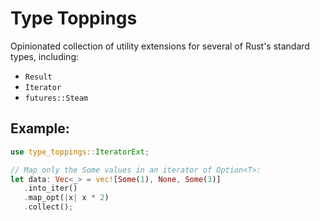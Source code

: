 # Type Toppings

Opinionated collection of utility extensions for several of Rust's standard types, including:

- `Result`
- `Iterator`
- `futures::Steam`

## Example:

```rust
use type_toppings::IteratorExt;

// Map only the Some values in an iterator of Option<T>:
let data: Vec<_> = vec![Some(1), None, Some(3)]
   .into_iter()
   .map_opt(|x| x * 2)
   .collect();
```
